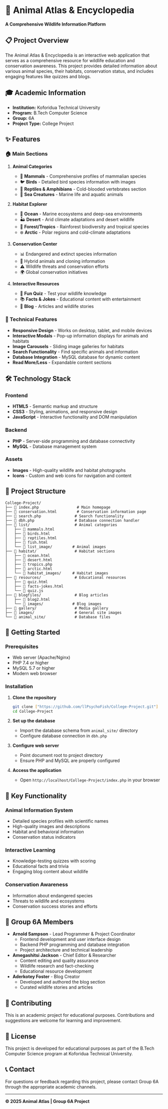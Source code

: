 # 🐾 Animal Atlas & Encyclopedia

**A Comprehensive Wildlife Information Platform**

## 📋 Project Overview

The Animal Atlas & Encyclopedia is an interactive web application that serves as a comprehensive resource for wildlife education and conservation awareness. This project provides detailed information about various animal species, their habitats, conservation status, and includes engaging features like quizzes and blogs.

## 🎓 Academic Information

- **Institution:** Koforidua Technical University
- **Program:** B.Tech Computer Science
- **Group:** 6A
- **Project Type:** College Project

## ✨ Features

### 🏠 Main Sections

1. **Animal Categories**
   - 🦁 **Mammals** - Comprehensive profiles of mammalian species
   - 🐦 **Birds** - Detailed bird species information with images
   - 🐍 **Reptiles & Amphibians** - Cold-blooded vertebrates section
   - 🐠 **Sea Creatures** - Marine life and aquatic animals

2. **Habitat Explorer**
   - 🌊 **Ocean** - Marine ecosystems and deep-sea environments
   - 🏜️ **Desert** - Arid climate adaptations and desert wildlife
   - 🌳 **Forest/Tropics** - Rainforest biodiversity and tropical species
   - ❄️ **Arctic** - Polar regions and cold-climate adaptations

3. **Conservation Center**
   - 📊 Endangered and extinct species information
   - 🧬 Hybrid animals and cloning information
   - ⚠️ Wildlife threats and conservation efforts
   - 🌍 Global conservation initiatives

4. **Interactive Resources**
   - 🎯 **Fun Quiz** - Test your wildlife knowledge
   - 📚 **Facts & Jokes** - Educational content with entertainment
   - 📝 **Blog** - Articles and wildlife stories

### 🔧 Technical Features

- **Responsive Design** - Works on desktop, tablet, and mobile devices
- **Interactive Modals** - Pop-up information displays for animals and habitats
- **Image Carousels** - Sliding image galleries for habitats
- **Search Functionality** - Find specific animals and information
- **Database Integration** - MySQL database for dynamic content
- **Read More/Less** - Expandable content sections

## 🛠️ Technology Stack

### Frontend
- **HTML5** - Semantic markup and structure
- **CSS3** - Styling, animations, and responsive design
- **JavaScript** - Interactive functionality and DOM manipulation

### Backend
- **PHP** - Server-side programming and database connectivity
- **MySQL** - Database management system

### Assets
- **Images** - High-quality wildlife and habitat photographs
- **Icons** - Custom and web icons for navigation and content

## 📁 Project Structure

```
College-Project/
├── 📄 index.php                 # Main homepage
├── 📄 conservation.html         # Conservation information page
├── 📄 search.php               # Search functionality
├── 📄 dbh.php                  # Database connection handler
├── 📁 list/                    # Animal categories
│   ├── 📄 mammals.html
│   ├── 📄 birds.html
│   ├── 📄 reptiles.html
│   ├── 📄 fish.html
│   └── 📁 list_image/         # Animal images
├── 📁 habitat/                 # Habitat sections
│   ├── 📄 ocean.html
│   ├── 📄 desert.html
│   ├── 📄 tropics.php
│   ├── 📄 arctic.html
│   └── 📁 habitat_images/     # Habitat images
├── 📁 resources/               # Educational resources
│   ├── 📄 quiz.html
│   ├── 📄 facts-jokes.html
│   └── 📄 quiz.js
├── 📁 blogfiles/               # Blog articles
│   ├── 📄 blog2.html
│   └── 📁 images/             # Blog images
├── 📁 gallery/                 # Media gallery
├── 📁 images/                  # General site images
└── 📁 animal_site/             # Database files
```

## 🚀 Getting Started

### Prerequisites
- Web server (Apache/Nginx)
- PHP 7.4 or higher
- MySQL 5.7 or higher
- Modern web browser

### Installation

1. **Clone the repository**
   ```bash
   git clone ["https://github.com/llPsychoFish/College-Project.git"]
   cd College-Project
   ```

2. **Set up the database**
   - Import the database schema from `animal_site/` directory
   - Configure database connection in `dbh.php`

3. **Configure web server**
   - Point document root to project directory
   - Ensure PHP and MySQL are properly configured

4. **Access the application**
   - Open `http://localhost/College-Project/index.php` in your browser

## 🎯 Key Functionality

### Animal Information System
- Detailed species profiles with scientific names
- High-quality images and descriptions
- Habitat and behavioral information
- Conservation status indicators

### Interactive Learning
- Knowledge-testing quizzes with scoring
- Educational facts and trivia
- Engaging blog content about wildlife

### Conservation Awareness
- Information about endangered species
- Threats to wildlife and ecosystems
- Conservation success stories and efforts

## 👥 Group 6A Members

- **Arnold Sampson** - Lead Programmer & Project Coordinator
  - Frontend development and user interface design
  - Backend PHP programming and database integration
  - Project architecture and technical leadership
- **Amegashitsi Jackson** - Chief Editor & Researcher
  - Content editing and quality assurance
  - Wildlife research and fact-checking
  - Educational resource development
- **Aderkotey Foster** - Blog Creator
  - Developed and authored the blog section
  - Curated wildlife stories and articles

## 🤝 Contributing

This is an academic project for educational purposes. Contributions and suggestions are welcome for learning and improvement.

## 📜 License

This project is developed for educational purposes as part of the B.Tech Computer Science program at Koforidua Technical University.

## 📞 Contact

For questions or feedback regarding this project, please contact Group 6A through the appropriate academic channels.

---

**© 2025 Animal Atlas | Group 6A Project**
